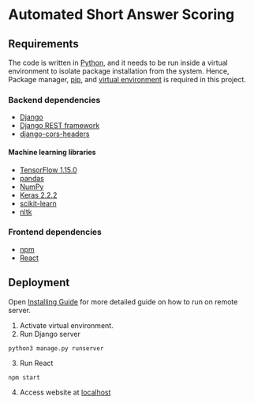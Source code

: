 # Automated Short Answer Scoring

## Requirements

The code is written in [Python](https://www.python.org/), and it needs to be run inside a virtual environment to isolate package installation from the system. Hence, Package manager, [pip](https://pip.pypa.io/en/stable/installing/), and [virtual environment](https://pypi.org/project/virtualenv/) is required in this project.

### Backend dependencies
* [Django](https://docs.djangoproject.com/en/3.0/topics/install/)
* [Django REST framework](https://www.django-rest-framework.org/#installation)
* [django-cors-headers](https://pypi.org/project/django-cors-headers/)
#### Machine learning libraries
* [TensorFlow 1.15.0](https://www.tensorflow.org/install/pip?lang=python3)
* [pandas](https://pandas.pydata.org/getting_started.html)
* [NumPy](https://numpy.org/)
* [Keras 2.2.2](https://keras.io/)
* [scikit-learn](https://scikit-learn.org/stable/install.html)
* [nltk](https://www.nltk.org/install.html)

### Frontend dependencies
* [npm](https://www.npmjs.com/get-npm)
* [React](https://reactjs.org/docs/getting-started.html)

## Deployment

Open [Installing Guide](https://github.com/vemichelleve/fypcode/blob/master/Guide.pdf) for more detailed guide on how to run on remote server.

1. Activate virtual environment.
2. Run Django server
```
python3 manage.py runserver
```
3. Run React
```
npm start
```
4. Access website at [localhost](http://localhost:3000/)